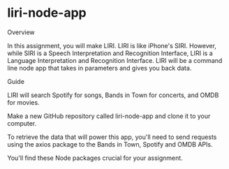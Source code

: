 # liri-node-app

Overview

In this assignment, you will make LIRI. LIRI is like iPhone's SIRI. However, while SIRI is a Speech Interpretation and Recognition Interface, LIRI is a Language Interpretation and Recognition Interface. LIRI will be a command line node app that takes in parameters and gives you back data.

Guide

LIRI will search Spotify for songs, Bands in Town for concerts, and OMDB for movies.

Make a new GitHub repository called liri-node-app and clone it to your computer.

To retrieve the data that will power this app, you'll need to send requests using the axios package to the Bands in Town, Spotify and OMDB APIs. 

You'll find these Node packages crucial for your assignment.
